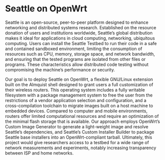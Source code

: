 # Seattle on OpenWrt

Seattle is an open-source, peer-to-peer platform designed to enhance networking and distributed systems research. Established on the resource donation of users and institutions worldwide, Seattle’s global distribution makes it ideal for applications in cloud computing, networking, ubiquitous computing. Users can install the Seattle Testbed to run their code in a safe and contained sandboxed environment, limiting the consumption of resources such as CPU, memory, storage space, and network bandwidth, and ensuring that the tested programs are isolated from other files or programs. These characteristics allow distributed code testing without compromising the machine’s performance or security. 

Our goal is to deploy Seattle on OpenWrt, a flexible GNU/Linux extension built on the Almquist shell designed to grant users a full customization of their wireless routers. This operating system includes a fully writable filesystem with a package management system to free the user from the restrictions of a vendor application selection and configuration, and a cross-compilation toolchain to migrate images built on a host machine to embedded devices. Compared to computer and mobile environments, routers offer limited computational resources and require an optimization of the minimal flash storage that is available. Our approach employs OpenWrt’s Custom Image Generator to generate a light-weight image and resolve Seattle’s dependencies, and Seattle’s Custom Installer Builder to package Seattle base installers into an OpenWrt-compliant tarball. Ultimately, this project would give researchers access to a testbed for a wide range of network measurements and experiments, notably increasing transparency between ISP and home networks. 

 


